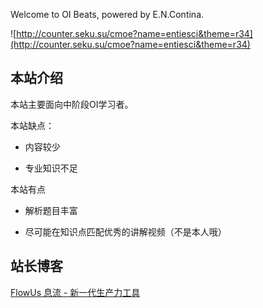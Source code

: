 Welcome to OI Beats, powered by E.N.Contina.

![http://counter.seku.su/cmoe?name=entiesci&theme=r34](http://counter.seku.su/cmoe?name=entiesci&theme=r34)

## 本站介绍

本站主要面向中阶段OI学习者。

本站缺点：

- 内容较少

- 专业知识不足

本站有点

- 解析题目丰富

- 尽可能在知识点匹配优秀的讲解视频（不是本人哦）



## 站长博客

[FlowUs 息流 - 新一代生产力工具](https://ntsc.flowus.cn/)






